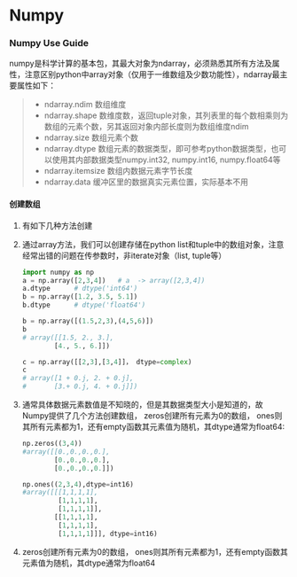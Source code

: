 # Numpy

### Numpy Use Guide

numpy是科学计算的基本包，其最大对象为ndarray，必须熟悉其所有方法及属性，注意区别python中array对象（仅用于一维数组及少数功能性），ndarray最主要属性如下：

> * ndarray.ndim  数组维度
> * ndarray.shape 数维度数，返回tuple对象，其列表里的每个数相乘则为数组的元素个数，另其返回对象内部长度则为数组维度ndim
> * ndarray.size    数组元素个数
> * ndarray.dtype  数组元素的数据类型，即可参考python数据类型，也可以使用其内部数据类型numpy.int32, numpy.int16, numpy.float64等
> * ndarray.itemsize     数组内数据元素字节长度
> * ndarray.data   缓冲区里的数据真实元素位置，实际基本不用

#### 创建数组

1. 有如下几种方法创建
2. 通过array方法，我们可以创建存储在python list和tuple中的数组对象，注意经常出错的问题在传参数时，非iterate对象（list, tuple等）

   ```py
   import numpy as np
   a = np.array([2,3,4])   # a  -> array([2,3,4])
   a.dtype      # dtype('int64')
   b = np.array([1.2, 3.5, 5.1])    
   b.dtype      # dtype('float64')

   b = np.array([(1.5,2,3),(4,5,6)])
   b
   # array([[1.5, 2., 3.],
           [4., 5., 6.]])

   c = np.array([[2,3],[3,4]]， dtype=complex)
   c
   # array([1 + 0.j, 2. + 0.j],
   #       [3.+ 0.j, 4. + 0.j]])
   ```

3. 通常具体数据元素数值是不知晓的，但是其数据类型大小是知道的，故Numpy提供了几个方法创建数组， zeros创建所有元素为0的数组， ones则其所有元素都为1，还有empty函数其元素值为随机，其dtype通常为float64:

   ```py
   np.zeros((3,4))
   #array([[0.,0.,0.,0.],
           [0.,0.,0.,0.],
           [0.,0.,0.,0.]])

   np.ones((2,3,4),dtype=int16)
   #array([[[1,1,1,1],
            [1,1,1,1],
            [1,1,1,1]],
           [[1,1,1,1],
            [1,1,1,1],
            [1,1,1,1]]], dtype=int16)
   ```

4. zeros创建所有元素为0的数组， ones则其所有元素都为1，还有empty函数其元素值为随机，其dtype通常为float64



